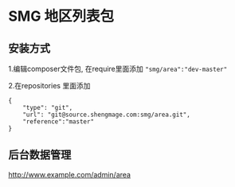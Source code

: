 SMG 地区列表包
============


安装方式
-------
1.编辑composer文件包, 在require里面添加  `````"smg/area":"dev-master"`````

2.在repositories 里面添加
```$xslt
{
    "type": "git",
    "url": "git@source.shengmage.com:smg/area.git",
    "reference":"master"
}
```




后台数据管理
--------
http://www.example.com/admin/area


